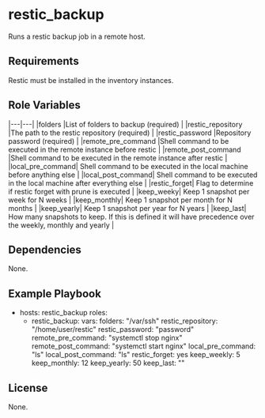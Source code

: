 # restic_backup

Runs a restic backup job in a remote host.

## Requirements

Restic must be installed in the inventory instances.

## Role Variables

|---|---|
|folders |List of folders to backup (required) |
|restic_repository |The path to the restic repository (required) |
|restic_password |Repository password (required) |
|remote_pre_command |Shell command to be executed in the remote instance before restic |
|remote_post_command |Shell command to be executed in the remote instance after restic |
|local_pre_command| Shell command to be executed in the local machine before anything else |
|local_post_command| Shell command to be executed in the local machine after everything else |
|restic_forget| Flag to determine if restic forget with prune is executed |
|keep_weeky| Keep 1 snapshot per week for N weeks |
|keep_monthly| Keep 1 snapshot per month for N months |
|keep_yearly| Keep 1 snapshot per year for N years |
|keep_last| How many snapshots to keep. If this is defined it will have precedence over the weekly, monthly and yearly |

## Dependencies

None.

## Example Playbook

- hosts: restic_backup
  roles:
  - restic_backup:
    vars:
      folders: "/var/ssh"
      restic_repository: "/home/user/restic"
      restic_password: "password"
      remote_pre_command: "systemctl stop nginx"
      remote_post_command: "systemctl start nginx"
      local_pre_command: "ls"
      local_post_command: "ls"
      restic_forget: yes
      keep_weekly: 5
      keep_monthly: 12
      keep_yearly: 50
      keep_last: ""

## License

None.
